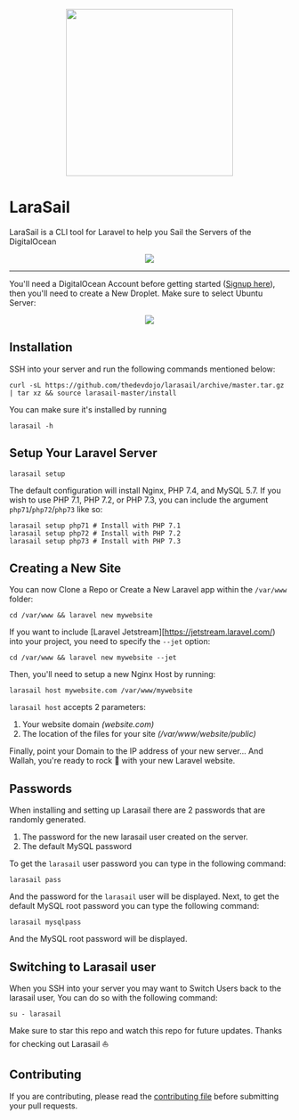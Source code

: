 <p align="center"><img src="https://s3.amazonaws.com/larasail/logo.svg" width="300"></p>

# LaraSail

LaraSail is a CLI tool for Laravel to help you Sail the Servers of the DigitalOcean

<p align="center"><img src="https://s3.amazonaws.com/larasail/larasail-command.png"></p>

---

You'll need a DigitalOcean Account before getting started ([Signup here](https://m.do.co/c/6e2fb7e2925f)), then you'll need to create a New Droplet. Make sure to select Ubuntu Server:

<p align="center"><img src="https://s3.amazonaws.com/larasail/ubuntu-server.png"></p>

## Installation

SSH into your server and run the following commands mentioned below:

```
curl -sL https://github.com/thedevdojo/larasail/archive/master.tar.gz | tar xz && source larasail-master/install
```

You can make sure it's installed by running

```
larasail -h
```

## Setup Your Laravel Server

```
larasail setup
```

The default configuration will install Nginx, PHP 7.4, and MySQL 5.7. If you wish to use PHP 7.1, PHP 7.2, or PHP 7.3, you can include the argument `php71`/`php72`/`php73` like so:

```
larasail setup php71 # Install with PHP 7.1
larasail setup php72 # Install with PHP 7.2
larasail setup php73 # Install with PHP 7.3
```

## Creating a New Site

You can now Clone a Repo or Create a New Laravel app within the `/var/www` folder:

```
cd /var/www && laravel new mywebsite
```

If you want to include [Laravel Jetstream][https://jetstream.laravel.com/) into your project, you need to specify the `--jet` option:

```
cd /var/www && laravel new mywebsite --jet
```

Then, you'll need to setup a new Nginx Host by running:

```
larasail host mywebsite.com /var/www/mywebsite
```

`larasail host` accepts 2 parameters:

1. Your website domain *(website.com)*
2. The location of the files for your site *(/var/www/website/public)*

Finally, point your Domain to the IP address of your new server... And Wallah, you're ready to rock 🤘 with your new Laravel website.

## Passwords

When installing and setting up Larasail there are 2 passwords that are randomly generated.

1. The password for the new larasail user created on the server.
2. The default MySQL password

To get the `larasail` user password you can type in the following command:

```
larasail pass
```

And the password for the `larasail` user will be displayed. Next, to get the default MySQL root password you can type the following command:

```
larasail mysqlpass
```

And the MySQL root password will be displayed.

## Switching to Larasail user

When you SSH into your server you may want to Switch Users back to the larasail user, You can do so with the following command:

```
su - larasail
```

Make sure to star this repo and watch this repo for future updates. Thanks for checking out Larasail ⛵

## Contributing

If you are contributing, please read the [contributing file](CONTRIBUTING.md) before submitting your pull requests.
